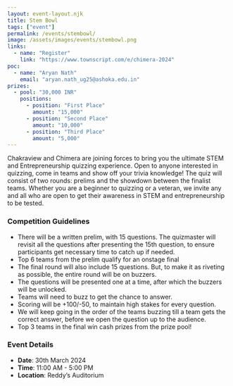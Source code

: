 ```yaml
---
layout: event-layout.njk
title: Stem Bowl
tags: ["event"]
permalink: /events/stembowl/
image: /assets/images/events/stembowl.png
links:
  - name: "Register"
    link: "https://www.townscript.com/e/chimera-2024"
poc:
  - name: "Aryan Nath"
    email: "aryan.nath_ug25@ashoka.edu.in"
prizes: 
  - pool: "30,000 INR"
    positions:
      - position: "First Place"
        amount: "15,000"
      - position: "Second Place"
        amount: "10,000"
      - position: "Third Place"
        amount: "5,000"
---
```


Chakraview and Chimera are joining forces to bring you the ultimate STEM and Entrepreneurship quizzing experience. Open to anyone interested in quizzing, come in teams and show off your trivia knowledge! The quiz will consist of two rounds: prelims and the showdown between the finalist teams. Whether you are a beginner to quizzing or a veteran, we invite any and all who are open to get their awareness in STEM and entrepreneurship to be tested.

### Competition Guidelines
- There will be a written prelim, with 15 questions. The quizmaster will revisit all the questions after presenting the 15th question, to ensure participants get necessary time to catch up if needed.
- Top 6 teams from the prelim qualify for an onstage final
- The final round will also include 15 questions. But, to make it as riveting as possible, the entire round will be on buzzers.
- The questions will be presented one at a time, after which the buzzers will be unlocked.
- Teams will need to buzz to get the chance to answer.
- Scoring will be +100/-50, to maintain high stakes for every question.
- We will keep going in the order of the teams buzzing till a team gets the correct answer, before we open the question up to the audience.
- Top 3 teams in the final win cash prizes from the prize pool!

### Event Details
- **Date**: 30th March 2024
- **Time**: 11:00 AM - 5:00 PM
- **Location**: Reddy’s Auditorium